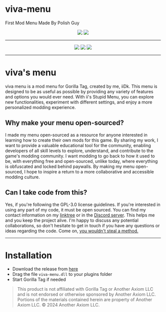 # viva-menu
First Mod Menu Made By Polish Guy

  
<p align="center">
  <a href="#"><img src="https://imgur.com/a/1VnEI45"></a>
  <a href="#"><img src="https://imgur.com/a/1VnEI45"></a>
</p>

---

<p align="center">
	<a href="https://github.com/vanisevr/viva-menu"><img src="https://img.shields.io/github/v/release/iiDk-the-actual/iis.Stupid.Menu?label=version&style=for-the-badge"></a>
	<a href="https://github.com/vanisevr/viva-menu/releases/latest"><img src="https://img.shields.io/github/downloads/iiDk-the-actual/iis.Stupid.Menu/latest/iis_Stupid_Menu.dll?style=for-the-badge"></a>
	<a href="https://github.com/vanisevr/viva-menu"><img src="https://img.shields.io/badge/discord-11497%20online-blueviolet?style=for-the-badge"></a>
</p>

---

# viva's menu
viva menu is a mod menu for Gorilla Tag, created by me, iiDk. This menu is designed to be as useful as possible by providing any variety of features and options you would ever need. With ii's Stupid Menu, you can explore new functionalities, experiment with different settings, and enjoy a more personalized modding experience.

## Why make your menu open-sourced?
I made my menu open-sourced as a resource for anyone interested in learning how to create their own mods for this game. By sharing my work, I want to provide a valuable educational tool for the community, enabling developers of all skill levels to explore, understand, and contribute to the game's modding community. I want modding to go back to how it used to be, with everything free and open-sourced, unlike today, where everything is obfuscated and locked behind paywalls. By making my menu open-sourced, I hope to inspire a return to a more collaborative and accessible modding culture.

## Can I take code from this?
Yes, if you're following the GPL-3.0 license guidelines. If you're interested in using any part of my code, it must be open sourced. You can find my contact information on my [linktree](https://linktr.ee/iiWasHere) or in the [Discord server](https://discord.gg/iidk). This helps me and you keep the project alive. I'm happy to discuss any potential collaborations, so don't hesitate to get in touch if you have any questions or ideas regarding the code. Come on, [you wouldn't steal a method.](https://www.youtube.com/watch?v=zMBqPdMzZ9E)

---

# Installation

- Download the release from [here](https://github.com/vanisevr/viva-menu/releases/latest)
- Drag the file `viva-menu.dll` to your plugins folder
- Start Gorilla Tag if needed

> This product is not affiliated with Gorilla Tag or Another Axiom LLC and is not endorsed or otherwise sponsored by Another Axiom LLC. Portions of the materials contained herein are property of Another Axiom LLC. © 2024 Another Axiom LLC.
